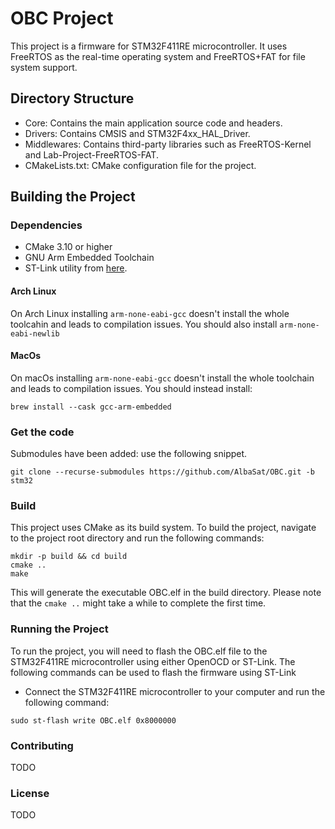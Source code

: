 # OBC Project
This project is a firmware for STM32F411RE microcontroller. It uses FreeRTOS as the real-time operating system and FreeRTOS+FAT for file system support.

## Directory Structure
- Core: Contains the main application source code and headers.
- Drivers: Contains CMSIS and STM32F4xx_HAL_Driver.
- Middlewares: Contains third-party libraries such as FreeRTOS-Kernel and Lab-Project-FreeRTOS-FAT.
- CMakeLists.txt: CMake configuration file for the project.

## Building the Project

### Dependencies
- CMake 3.10 or higher
- GNU Arm Embedded Toolchain
- ST-Link utility from [here](https://github.com/stlink-org/stlink).

#### Arch Linux
On Arch Linux installing `arm-none-eabi-gcc` doesn't install the whole toolcahin and leads to compilation issues.
You should also install `arm-none-eabi-newlib`

#### MacOs
On macOs installing `arm-none-eabi-gcc` doesn't install the whole toolchain and leads to compilation issues.
You should instead install:
```shell
brew install --cask gcc-arm-embedded
```

### Get the code
Submodules have been added: use the following snippet.
```shell
git clone --recurse-submodules https://github.com/AlbaSat/OBC.git -b stm32
```

### Build
This project uses CMake as its build system. To build the project, navigate to the project root directory and run the following commands:
```shell
mkdir -p build && cd build
cmake ..
make
```
This will generate the executable OBC.elf in the build directory.
Please note that the `cmake ..` might take a while to complete the first time.

### Running the Project
To run the project, you will need to flash the OBC.elf file to the STM32F411RE microcontroller using either OpenOCD or ST-Link. The following commands can be used to flash the firmware using ST-Link
- Connect the STM32F411RE microcontroller to your computer and run the following command:
```shell
sudo st-flash write OBC.elf 0x8000000
```

### Contributing
TODO

### License
TODO
